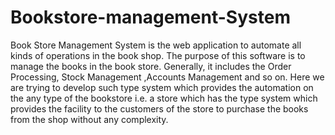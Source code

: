 # Bookstore-management-System
Book Store Management System is the web application to automate all kinds of operations in the book shop. The purpose of this software is to manage the books in the book store. Generally, it includes the Order Processing, Stock Management ,Accounts Management and so on. Here we are trying to develop such type system which provides the automation on the any type of the bookstore i.e. a store which has the type system which provides the facility to the customers of the store to purchase the books from the shop without any complexity.